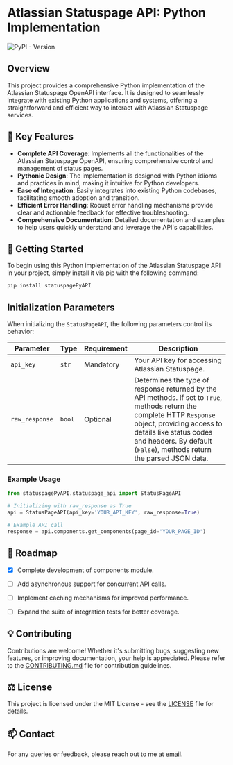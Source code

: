 # Atlassian Statuspage API: Python Implementation
![PyPI - Version](https://img.shields.io/pypi/v/statuspagePyAPI?label=statuspagePyAPI)
## Overview

This project provides a comprehensive Python implementation of the Atlassian Statuspage OpenAPI interface. It is designed to seamlessly integrate with existing Python applications and systems, offering a straightforward and efficient way to interact with Atlassian Statuspage services.

## 🌟 Key Features

- **Complete API Coverage**: Implements all the functionalities of the Atlassian Statuspage OpenAPI, ensuring comprehensive control and management of status pages.
- **Pythonic Design**: The implementation is designed with Python idioms and practices in mind, making it intuitive for Python developers.
- **Ease of Integration**: Easily integrates into existing Python codebases, facilitating smooth adoption and transition.
- **Efficient Error Handling**: Robust error handling mechanisms provide clear and actionable feedback for effective troubleshooting.
- **Comprehensive Documentation**: Detailed documentation and examples to help users quickly understand and leverage the API's capabilities.

## 🚀 Getting Started

To begin using this Python implementation of the Atlassian Statuspage API in your project, simply install it via pip with the following command:

```bash
pip install statuspagePyAPI
```
## Initialization Parameters

When initializing the `StatusPageAPI`, the following parameters control its behavior:

| Parameter     | Type    | Requirement  | Description |
|---------------|---------|--------------|-------------|
| `api_key`     | `str`   | Mandatory    | Your API key for accessing Atlassian Statuspage. |
| `raw_response`| `bool`  | Optional     | Determines the type of response returned by the API methods. If set to `True`, methods return the complete HTTP `Response` object, providing access to details like status codes and headers. By default (`False`), methods return the parsed JSON data. |

### Example Usage

```python
from statuspagePyAPI.statuspage_api import StatusPageAPI

# Initializing with raw_response as True
api = StatusPageAPI(api_key='YOUR_API_KEY', raw_response=True)

# Example API call
response = api.components.get_components(page_id='YOUR_PAGE_ID')
```

## 🚧 Roadmap  

- [x] Complete development of components module.
- [ ] Add asynchronous support for concurrent API calls.
- [ ] Implement caching mechanisms for improved performance.
- [ ] Expand the suite of integration tests for better coverage.


## 💡 Contributing

Contributions are welcome! Whether it's submitting bugs, suggesting new features, or improving documentation, your help is appreciated. Please refer to the [CONTRIBUTING.md](CONTRIBUTING.md) file for contribution guidelines.

## ⚖️ License

This project is licensed under the MIT License - see the [LICENSE](LICENSE) file for details.

## 📫 Contact

For any queries or feedback, please reach out to me at [email](mailto:dielectric.army@gmail.com).

